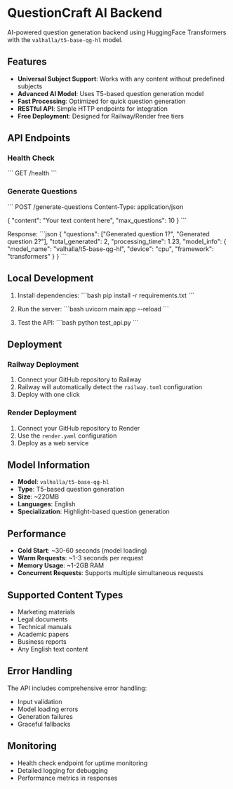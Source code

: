 # QuestionCraft AI Backend

AI-powered question generation backend using HuggingFace Transformers with the `valhalla/t5-base-qg-hl` model.

## Features

- **Universal Subject Support**: Works with any content without predefined subjects
- **Advanced AI Model**: Uses T5-based question generation model
- **Fast Processing**: Optimized for quick question generation
- **RESTful API**: Simple HTTP endpoints for integration
- **Free Deployment**: Designed for Railway/Render free tiers

## API Endpoints

### Health Check
\`\`\`
GET /health
\`\`\`

### Generate Questions
\`\`\`
POST /generate-questions
Content-Type: application/json

{
  "content": "Your text content here",
  "max_questions": 10
}
\`\`\`

Response:
\`\`\`json
{
  "questions": ["Generated question 1?", "Generated question 2?"],
  "total_generated": 2,
  "processing_time": 1.23,
  "model_info": {
    "model_name": "valhalla/t5-base-qg-hl",
    "device": "cpu",
    "framework": "transformers"
  }
}
\`\`\`

## Local Development

1. Install dependencies:
\`\`\`bash
pip install -r requirements.txt
\`\`\`

2. Run the server:
\`\`\`bash
uvicorn main:app --reload
\`\`\`

3. Test the API:
\`\`\`bash
python test_api.py
\`\`\`

## Deployment

### Railway Deployment

1. Connect your GitHub repository to Railway
2. Railway will automatically detect the `railway.toml` configuration
3. Deploy with one click

### Render Deployment

1. Connect your GitHub repository to Render
2. Use the `render.yaml` configuration
3. Deploy as a web service

## Model Information

- **Model**: `valhalla/t5-base-qg-hl`
- **Type**: T5-based question generation
- **Size**: ~220MB
- **Languages**: English
- **Specialization**: Highlight-based question generation

## Performance

- **Cold Start**: ~30-60 seconds (model loading)
- **Warm Requests**: ~1-3 seconds per request
- **Memory Usage**: ~1-2GB RAM
- **Concurrent Requests**: Supports multiple simultaneous requests

## Supported Content Types

- Marketing materials
- Legal documents
- Technical manuals
- Academic papers
- Business reports
- Any English text content

## Error Handling

The API includes comprehensive error handling:
- Input validation
- Model loading errors
- Generation failures
- Graceful fallbacks

## Monitoring

- Health check endpoint for uptime monitoring
- Detailed logging for debugging
- Performance metrics in responses

